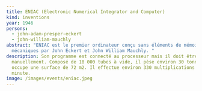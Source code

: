 ```yaml
---
title: ENIAC (Electronic Numerical Integrator and Computer)
kind: inventions
year: 1946
persons:
  - john-adam-presper-eckert
  - john-william-mauchly
abstract: "ENIAC est le premier ordinateur conçu sans éléments de mémoire
  mécaniques par John Eckert et John William Mauchly. "
description: Son programme est connecté au processeur mais il doit être modifié
  manuellement. Composé de 18 000 tubes à vide, il pèse environ 30 tonnes et
  occupe une surface de 72 m2. Il effectue environ 330 multiplications par
  minute.
image: /images/events/eniac.jpeg
---
```

